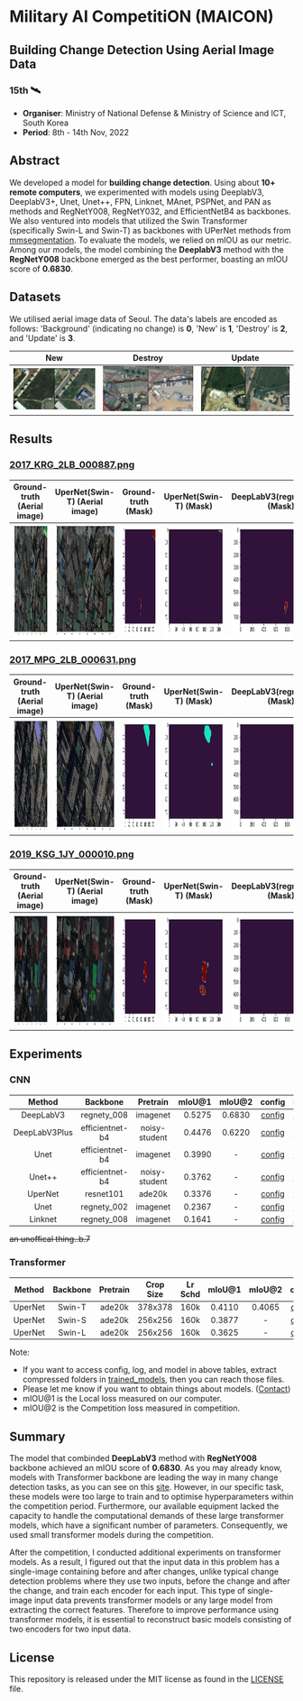 # Military AI CompetitiON (MAICON)


## Building Change Detection Using Aerial Image Data
### 15th 🛰

- **Organiser**: Ministry of National Defense & Ministry of Science and ICT, South Korea
- **Period**: 8th - 14th Nov, 2022

## Abstract
We developed a model for **building change detection**. Using about **10+ remote computers**, we experimented with models using DeeplabV3, DeeplabV3+, Unet, Unet++, FPN, Linknet, MAnet, PSPNet, and PAN as methods and RegNetY008, RegNetY032, and EfficientNetB4 as backbones. We also ventured into models that utilized the Swin Transformer (specifically Swin-L and Swin-T) as backbones with UPerNet methods from [mmsegmentation](https://github.com/open-mmlab/mmsegmentation). To evaluate the models, we relied on mIOU as our metric. Among our models, the model combining the **DeeplabV3** method with the **RegNetY008** backbone emerged as the best performer, boasting an mIOU score of **0.6830**.

## Datasets
We utilised aerial image data of Seoul. The data's labels are encoded as follows: 'Background' (indicating no change) is **0**, 'New' is **1**, 'Destroy' is **2**, and 'Update' is **3**.

| New | Destroy | Update |
|:---:|:---:|:---:|
|![dataset_new](./assets/dataset_new.png)|![dataset_destroy](./assets/dataset_destroy.png)|![dataset_update](./assets/dataset_update.png)|

## Results


### [2017_KRG_2LB_000887.png](./assets/2017_KRG_2LB_000887.png)
| Ground-truth (Aerial image) | UperNet(Swin-T) (Aerial image)| Ground-truth (Mask)|UperNet(Swin-T) (Mask) |DeepLabV3(regnety_008) (Mask)|
|:---:|:---:|:---:|:---:|:---:|
|<img src="./assets/2017_KRG_2LB_000887_ground_truth_aerial_Img.png" width="400" height="200"/>|<img src="./assets/2017_KRG_2LB_000887_swinT_result_aerial_Img.png" width="400" height="200"/>|<img src="./assets/2017_KRG_2LB_000887_ground_truth_matplot.png" width="400" height="200"/>|<img src="./assets/2017_KRG_2LB_000887_swinT_result_matplot.png" width="400" height="200"/>|<img src="./assets/2017_KRG_2LB_000887_DeepLabV3_result_matplot.png" width="400" height="200"/>|


### [2017_MPG_2LB_000631.png](./assets/2017_MPG_2LB_000631.png)
| Ground-truth (Aerial image) | UperNet(Swin-T) (Aerial image)| Ground-truth (Mask)|UperNet(Swin-T) (Mask) |DeepLabV3(regnety_008) (Mask)|
|:---:|:---:|:---:|:---:|:---:|
|<img src="./assets/2017_MPG_2LB_000631_ground_truth_aerial_Img.png" width="400" height="200"/>|<img src="./assets/2017_MPG_2LB_000631_swinT_result_aerial_Img.png" width="400" height="200"/>|<img src="./assets/2017_MPG_2LB_000631_ground_truth_matplot.png" width="400" height="200"/>|<img src="./assets/2017_MPG_2LB_000631_swinT_result_matplot.png" width="400" height="200"/>|<img src="./assets/2017_MPG_2LB_000631_DeepLabV3_result_matplot.png" width="400" height="200"/>|


### [2019_KSG_1JY_000010.png](./assets/2019_KSG_1JY_000010.png)
| Ground-truth (Aerial image) | UperNet(Swin-T) (Aerial image)| Ground-truth (Mask)|UperNet(Swin-T) (Mask) |DeepLabV3(regnety_008) (Mask)|
|:---:|:---:|:---:|:---:|:---:|
|<img src="./assets/2019_KSG_1JY_000010_ground_truth_aerial_Img.png" width="400" height="200"/>|<img src="./assets/2019_KSG_1JY_000010_swinT_result_aerial_Img.png" width="400" height="200"/>|<img src="./assets/2019_KSG_1JY_000010_ground_truth_matplot.png" width="400" height="200"/>|<img src="./assets/2019_KSG_1JY_000010_swinT_result_matplot.png" width="400" height="200"/>|<img src="./assets/2019_KSG_1JY_000010_DeepLabV3_result_matplot.png" width="400" height="200"/>|


## Experiments

### CNN
| Method | Backbone | Pretrain | mIoU@1 | mIoU@2| config | log | model |
|:---:|:---:|:---:|---:|:---:|:---:|:---:|:---:|
| DeepLabV3 | regnety_008 | imagenet | 0.5275 | 0.6830 |[config](./trained_models/Best_models/DeepLabV3/20221113_010847(best)(DeepLabV3_regnety008)/train.yaml)|[log](./trained_models/Best_models/DeepLabV3/20221113_010847(best)(DeepLabV3_regnety008)/train.log)|[model](./trained_models/Best_models/DeepLabV3/20221113_010847(best)(DeepLabV3_regnety008)/model.pt)|
| DeepLabV3Plus | efficientnet-b4 | noisy-student | 0.4476 | 0.6220 |[config](./trained_models/trained_models/cnn/trained_models_maicon_codes_computer_room_5/train/DeepLabV3Plus/20221111_015224/train.yaml)|[log](./trained_models/trained_models/cnn/trained_models_maicon_codes_computer_room_5/train/DeepLabV3Plus/20221111_015224/train.log)|[model](./trained_models/trained_models/cnn/trained_models_maicon_codes_computer_room_5/train/DeepLabV3Plus/20221111_015224/model.pt)|
| Unet | efficientnet-b4 | imagenet | 0.3990 | - |[config](./trained_models/trained_models/cnn/trained_models_maicon_codes_computer_room_2/20221109_142314(unet_efficientb4)/train.yaml)|[log](./trained_models/trained_models/cnn/trained_models_maicon_codes_computer_room_2/20221109_142314(unet_efficientb4)/train.log)|[model](./trained_models/trained_models/cnn/trained_models_maicon_codes_computer_room_2/20221109_142314(unet_efficientb4)/model.pt)|
| Unet++ | efficientnet-b4 | noisy-student | 0.3762 | - |[config](./trained_models/trained_models/cnn/trained_models_maicon_codes_computer_room_2/20221109_151114(unet++_efficientb4)/train_copy1.yaml)|[log](./trained_models/trained_models/cnn/trained_models_maicon_codes_computer_room_2/20221109_151114(unet++_efficientb4)/train.log)|[model](./trained_models/trained_models/cnn/trained_models_maicon_codes_computer_room_2/20221109_151114(unet++_efficientb4)/model.pt)|
| UperNet | resnet101 | ade20k | 0.3376 | - |[config](./experiments_ViT/ViT/mmseg/mmsegmentation/configs/upernet/upernet_r101_512x512_160k_ade20k.py/)|[log](./trained_models/trained_models/cnn/upernet_r101_512x512_160k_ade20k/None.log.json)|[model](./trained_models/trained_models/cnn/upernet_r101_512x512_160k_ade20k/iter_780000(latest)_0.3376.pth)|
| Unet | regnety_002 | imagenet | 0.2367 | - |[config](./trained_models/trained_models/cnn/trainded_models_maicon_codes_computer_room_1(close_to_baseline)/train/Unet(regnety_002)/20221109_231024/train.yaml)|[log](./trained_models/trained_models/cnn/trainded_models_maicon_codes_computer_room_1(close_to_baseline)/train/Unet(regnety_002)/20221109_231024/train.log)|[model](./trained_models/trained_models/cnn/trainded_models_maicon_codes_computer_room_1(close_to_baseline)/train/Unet(regnety_002)/20221109_231024/model.pt)|
| Linknet | regnety_008 | imagenet | 0.1641 | - |[config](./trained_models/trained_models/cnn/trainded_models_maicon_codes_computer_room_1(close_to_baseline)/train/Linknet(regnety_008)/20221118_010442/train.yaml)|[log](./trained_models/trained_models/cnn/trainded_models_maicon_codes_computer_room_1(close_to_baseline)/train/Linknet(regnety_008)/20221118_010442/train.log)|[model](./trained_models/trained_models/cnn/trainded_models_maicon_codes_computer_room_1(close_to_baseline)/train/Linknet(regnety_008)/20221118_010442/model.pt)|

<strike>an unoffical thing..b.7</strike>

### Transformer
| Method | Backbone | Pretrain | Crop Size | Lr Schd | mIoU@1 | mIoU@2 | config | log | model |
|:---:|:---:|:---:|:---:|:---:|:---:|:---:|:---:|:---:|:---:|
| UperNet | Swin-T | ade20k | 378x378 | 160k | 0.4110 | 0.4065 |[config](./experiments_ViT/ViT/mmseg/mmsegmentation/configs/swin/upernet_swin_tiny_patch4_window7_512x512_160k_ade20k_pretrain_224x224_1K_MAICON)|[log]([config](./trained_models/Best_models/Transformer/upernet_swin_tiny_patch4_window7_512x512_160k_ade20k_pretrain_224x224_1K_8/None.log.json))|[model]([config](./trained_models/Best_models/Transformer/upernet_swin_tiny_patch4_window7_512x512_160k_ade20k_pretrain_224x224_1K_8/iter_80003_0.411.pth))|
| UperNet | Swin-S | ade20k | 256x256 | 160k | 0.3877 | - |[config](./experiments_ViT/ViT/mmseg/mmsegmentation/configs/swin/upernet_swin_small_patch4_window7_512x512_160k_ade20k_pretrain_224x224_1K.py)|[log](./trained_models/trained_models/transformer/swin_small_patch4_window7_512x512_160k_ade20k_3/None.log_4.json)|[model](./trained_models/trained_models/transformer/swin_small_patch4_window7_512x512_160k_ade20k_3/iter_820000_0.3877.pth)|
| UperNet | Swin-L | ade20k | 256x256 | 160k | 0.3625 | - |[config](./experiments_ViT/ViT/mmseg/mmsegmentation/configs/swin/upernet_swin_large_patch4_window7_512x512_pretrain_224x224_22K_160k_ade20k.py)|[log](./trained_models/trained_models/transformer/upernet_swin_large_patch4_window7_512x512_pretrain_224x224_22K_160k_ade20k/None.log.json)|[model](./trained_models/trained_models/transformer/upernet_swin_large_patch4_window7_512x512_pretrain_224x224_22K_160k_ade20k/iter_970000_0.3625.pth)|

Note: 
- If you want to access config, log, and model in above tables, extract compressed folders in [trained_models](./trained_models/), then you can reach those files.
- Please let me know if you want to obtain things about models. ([Contact](mailto:asdd3525@gmail.com))
- mIOU@1 is the Local loss measured on our computer. 
- mIOU@2 is the Competition loss measured in competition. 

## Summary
The model that combinded **DeepLabV3** method with **RegNetY008** backbone achieved an mIOU score of **0.6830**. As you may already know, models with Transformer backbone are leading the way in many change detection tasks, as you can see on this [site](https://paperswithcode.com/sota/change-detection-on-dsifn-cd?p=a-transformer-based-siamese-network-for). However, in our specific task, these models were too large to train and to optimise hyperparameters within the competition period. Furthermore, our available equipment lacked the capacity to handle the computational demands of these large transformer models, which have a significant number of parameters. Consequently, we used small transformer models during the competition.

After the competition, I conducted additional experiments on transformer models. As a result, I figured out that the input data in this problem has a single-image containing before and after changes, unlike typical change detection problems where they use two inputs, before the change and after the change, and train each encoder for each input. This type of single-image input data prevents transformer models or any large model from extracting the correct features. Therefore to improve performance using transformer models, it is essential to reconstruct basic models consisting of two encoders for two input data.

## License
This repository is released under the MIT license as found in the [LICENSE](LICENSE) file.